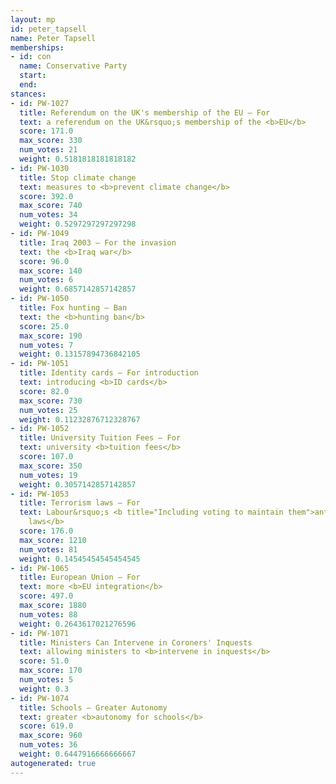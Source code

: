 ```yaml
---
layout: mp
id: peter_tapsell
name: Peter Tapsell
memberships:
- id: con
  name: Conservative Party
  start: 
  end: 
stances:
- id: PW-1027
  title: Referendum on the UK's membership of the EU — For
  text: a referendum on the UK&rsquo;s membership of the <b>EU</b>
  score: 171.0
  max_score: 330
  num_votes: 21
  weight: 0.5181818181818182
- id: PW-1030
  title: Stop climate change
  text: measures to <b>prevent climate change</b>
  score: 392.0
  max_score: 740
  num_votes: 34
  weight: 0.5297297297297298
- id: PW-1049
  title: Iraq 2003 — For the invasion
  text: the <b>Iraq war</b>
  score: 96.0
  max_score: 140
  num_votes: 6
  weight: 0.6857142857142857
- id: PW-1050
  title: Fox hunting — Ban
  text: the <b>hunting ban</b>
  score: 25.0
  max_score: 190
  num_votes: 7
  weight: 0.13157894736842105
- id: PW-1051
  title: Identity cards — For introduction
  text: introducing <b>ID cards</b>
  score: 82.0
  max_score: 730
  num_votes: 25
  weight: 0.11232876712328767
- id: PW-1052
  title: University Tuition Fees — For
  text: university <b>tuition fees</b>
  score: 107.0
  max_score: 350
  num_votes: 19
  weight: 0.3057142857142857
- id: PW-1053
  title: Terrorism laws — For
  text: Labour&rsquo;s <b title="Including voting to maintain them">anti-terrorism
    laws</b>
  score: 176.0
  max_score: 1210
  num_votes: 81
  weight: 0.14545454545454545
- id: PW-1065
  title: European Union — For
  text: more <b>EU integration</b>
  score: 497.0
  max_score: 1880
  num_votes: 88
  weight: 0.2643617021276596
- id: PW-1071
  title: Ministers Can Intervene in Coroners' Inquests
  text: allowing ministers to <b>intervene in inquests</b>
  score: 51.0
  max_score: 170
  num_votes: 5
  weight: 0.3
- id: PW-1074
  title: Schools — Greater Autonomy
  text: greater <b>autonomy for schools</b>
  score: 619.0
  max_score: 960
  num_votes: 36
  weight: 0.6447916666666667
autogenerated: true
---
```

